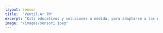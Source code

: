 ```yaml
---
layout: sensor
title:  "Ventil.Ar TM"
excerpt: "Kits educativos y soluciones a medida, para adaptarse a las necesidades más específicas."
image: "/images/sensor1.jpeg"
---
```

